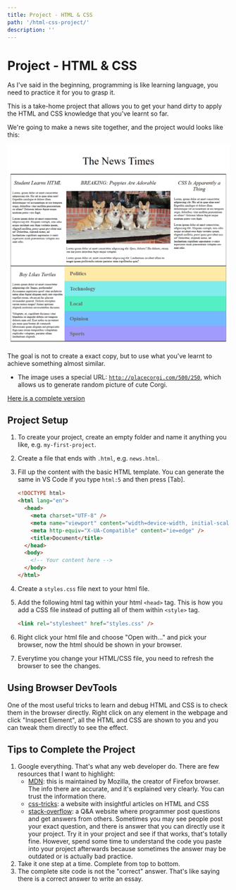 ```yaml
---
title: Project - HTML & CSS
path: '/html-css-project/'
description: ''
---
```


# Project - HTML & CSS

As I've said in the beginning, programming is like learning language, you need to practice it for you to grasp it.

This is a take-home project that allows you to get your hand dirty to apply the HTML and CSS knowledge that you've learnt so far.

We're going to make a news site together, and the project would looks like this:

![Project Result](the-news-times.png)

The goal is not to create a exact copy, but to use what you've learnt to achieve something almost similar.

- The image uses a special URL: [`http://placecorgi.com/500/250`][placecorgi], which allows us to generate random picture of cute Corgi.

[Here is a complete version][project-complete-version]

## Project Setup

1.  To create your project, create an empty folder and name it anything you like, e.g. `my-first-project`.
1.  Create a file that ends with `.html`, e.g. `news.html`.
1.  Fill up the content with the basic HTML template. You can generate the same in VS Code if you type `html:5` and then press [Tab].

    ```html
    <!DOCTYPE html>
    <html lang="en">
      <head>
        <meta charset="UTF-8" />
        <meta name="viewport" content="width=device-width, initial-scale=1.0" />
        <meta http-equiv="X-UA-Compatible" content="ie=edge" />
        <title>Document</title>
      </head>
      <body>
        <!-- Your content here -->
      </body>
    </html>
    ```

1.  Create a `styles.css` file next to your html file.
1.  Add the following html tag within your html `<head>` tag. This is how you add a CSS file instead of putting all of them within `<style>` tag.

    ```html
    <link rel="stylesheet" href="styles.css" />
    ```

1.  Right click your html file and choose "Open with..." and pick your browser, now the html should be shown in your browser.
1.  Everytime you change your HTML/CSS file, you need to refresh the browser to see the changes.

## Using Browser DevTools

One of the most useful tricks to learn and debug HTML and CSS is to check them in the browser directly. Right click on any element in the webpage and click "Inspect Element", all the HTML and CSS are shown to you and you can tweak them directly to see the effect.

## Tips to Complete the Project

1. Google everything. That's what any web developer do. There are few resources that I want to highlight:
   - [MDN]: this is maintained by Mozilla, the creator of Firefox browser. The info there are accurate, and it's explained very clearly. You can trust the information there.
   - [css-tricks]: a website with insightful articles on HTML and CSS
   - [stack-overflow]: a Q&A website where programmer post questions and get answers from others. Sometimes you may see people post your exact question, and there is answer that you can directly use it your project. Try it in your project and see if that works, that's totally fine. However, spend some time to understand the code you paste into your project afterwards because sometimes the answer may be outdated or is actually bad practice.
1. Take it one step at a time. Complete from top to bottom.
1. The complete site code is not the "correct" answer. That's like saying there is a correct answer to write an essay.

[placecorgi]: http://placecorgi.com/500/250
[project-complete-version]: https://btholt.github.io/intro-to-web-dev-v2/news.html
[mdn]: https://developer.mozilla.org/en-US/
[css-tricks]: https://css-tricks.com/
[stack-overflow]: https://stackoverflow.com/
